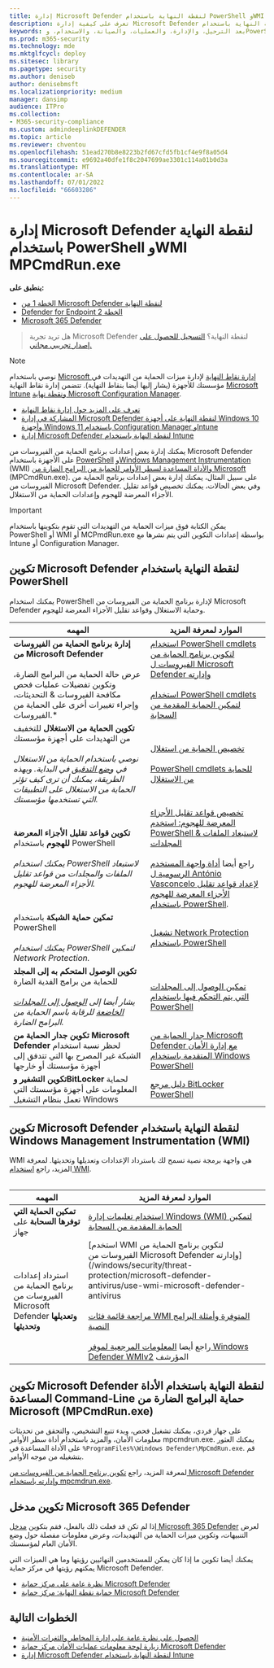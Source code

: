 ```yaml
---
title: إدارة Microsoft Defender لنقطة النهاية باستخدام PowerShell وWMI MPCmdRun.exe
description: تعرف على كيفية إدارة Microsoft Defender لنقطة النهاية باستخدام PowerShell وWMI MPCmdRun.exe
keywords: بعد الترحيل، والإدارة، والعمليات، والصيانة، والاستخدام، وPowerShell، وWMI، MPCmdRun.exe، Microsoft Defender لنقطة النهاية، edr
ms.prod: m365-security
ms.technology: mde
ms.mktglfcycl: deploy
ms.sitesec: library
ms.pagetype: security
ms.author: deniseb
author: denisebmsft
ms.localizationpriority: medium
manager: dansimp
audience: ITPro
ms.collection:
- M365-security-compliance
ms.custom: admindeeplinkDEFENDER
ms.topic: article
ms.reviewer: chventou
ms.openlocfilehash: 51ead270b8e8223b2fd67cfd5fb1cf4e9f8a05d4
ms.sourcegitcommit: e9692a40dfe1f8c2047699ae3301c114a01b0d3a
ms.translationtype: MT
ms.contentlocale: ar-SA
ms.lasthandoff: 07/01/2022
ms.locfileid: "66603286"
---
```

# <a name="manage-microsoft-defender-for-endpoint-with-powershell-wmi-and-mpcmdrunexe"></a>إدارة Microsoft Defender لنقطة النهاية باستخدام PowerShell وWMI MPCmdRun.exe

**ينطبق على:**
- [الخطة 1 من Microsoft Defender لنقطة النهاية](https://go.microsoft.com/fwlink/?linkid=2154037)
- [Defender for Endpoint الخطة 2](https://go.microsoft.com/fwlink/?linkid=2154037)
- [Microsoft 365 Defender](https://go.microsoft.com/fwlink/?linkid=2118804)

> هل تريد تجربة Microsoft Defender لنقطة النهاية؟ [التسجيل للحصول على إصدار تجريبي مجاني.](https://signup.microsoft.com/create-account/signup?products=7f379fee-c4f9-4278-b0a1-e4c8c2fcdf7e&ru=https://aka.ms/MDEp2OpenTrial?ocid=docs-wdatp-exposedapis-abovefoldlink)

> [!NOTE]
> نوصي باستخدام [Microsoft إدارة نقاط النهاية](/mem) لإدارة ميزات الحماية من التهديدات في مؤسستك للأجهزة (يشار إليها أيضا بنقاط النهاية). تتضمن إدارة نقاط النهاية [Microsoft Intune](/mem/intune/fundamentals/what-is-intune) [ونقطة نهاية Microsoft Configuration Manager](/mem/configmgr/core/understand/introduction).
>
> - [تعرف على المزيد حول إدارة نقاط النهاية](/mem/endpoint-manager-overview)
> - [المشاركة في إدارة Microsoft Defender لنقطة النهاية على أجهزة Windows 10 وأجهزة Windows 11 باستخدام Configuration Manager وIntune](manage-mde-post-migration-intune.md)
> - [إدارة Microsoft Defender لنقطة النهاية باستخدام Intune](manage-mde-post-migration-intune.md)

يمكنك إدارة بعض إعدادات برنامج الحماية من الفيروسات من Microsoft Defender على الأجهزة باستخدام [PowerShell](#configure-microsoft-defender-for-endpoint-with-powershell)  [وWindows Management Instrumentation](#configure-microsoft-defender-for-endpoint-with-windows-management-instrumentation-wmi) (WMI) [والأداة المساعدة لسطر الأوامر للحماية من البرامج الضارة من Microsoft](#configure-microsoft-defender-for-endpoint-with-microsoft-malware-protection-command-line-utility-mpcmdrunexe) (MPCmdRun.exe). على سبيل المثال، يمكنك إدارة بعض إعدادات برنامج الحماية من الفيروسات من Microsoft Defender. وفي بعض الحالات، يمكنك تخصيص قواعد تقليل الأجزاء المعرضة للهجوم وإعدادات الحماية من الاستغلال.

> [!IMPORTANT]
> يمكن الكتابة فوق ميزات الحماية من التهديدات التي تقوم بتكوينها باستخدام PowerShell أو WMI أو MCPmdRun.exe بواسطة إعدادات التكوين التي يتم نشرها مع Intune أو Configuration Manager.

## <a name="configure-microsoft-defender-for-endpoint-with-powershell"></a>تكوين Microsoft Defender لنقطة النهاية باستخدام PowerShell

يمكنك استخدام PowerShell لإدارة برنامج الحماية من الفيروسات من Microsoft Defender وحماية الاستغلال وقواعد تقليل الأجزاء المعرضة للهجوم.

|المهمه|الموارد لمعرفة المزيد|
|---|---|
|**إدارة برنامج الحماية من الفيروسات من Microsoft Defender** <br/><br/> عرض حالة الحماية من البرامج الضارة، وتكوين تفضيلات عمليات فحص مكافحة الفيروسات & التحديثات، وإجراء تغييرات أخرى على الحماية من الفيروسات.*|[استخدام PowerShell cmdlets لتكوين برنامج الحماية من الفيروسات ل Microsoft Defender وإدارته](/windows/security/threat-protection/microsoft-defender-antivirus/use-powershell-cmdlets-microsoft-defender-antivirus) <br/><br/> [استخدام PowerShell cmdlets لتمكين الحماية المقدمة من السحابة](/windows/security/threat-protection/microsoft-defender-antivirus/enable-cloud-protection-microsoft-defender-antivirus#use-powershell-cmdlets-to-enable-cloud-delivered-protection)|
|**تكوين الحماية من الاستغلال** للتخفيف من التهديدات على أجهزة مؤسستك <br/><br/> *نوصي باستخدام الحماية من الاستغلال في [وضع التدقيق](/microsoft-365/security/defender-endpoint/evaluate-exploit-protection#powershell) في البداية. وبهذه الطريقة، يمكنك أن ترى كيف تؤثر الحماية من الاستغلال على التطبيقات التي تستخدمها مؤسستك.*|[تخصيص الحماية من استغلال](/microsoft-365/security/defender-endpoint/customize-exploit-protection) <br/><br/> [PowerShell cmdlets للحماية من الاستغلال](/microsoft-365/security/defender-endpoint/customize-exploit-protection#powershell-reference)|
|**تكوين قواعد تقليل الأجزاء المعرضة للهجوم** باستخدام PowerShell <br/><br/> *يمكنك استخدام PowerShell لاستبعاد الملفات والمجلدات من قواعد تقليل الأجزاء المعرضة للهجوم.*|[تخصيص قواعد تقليل الأجزاء المعرضة للهجوم: استخدم PowerShell لاستبعاد الملفات & المجلدات](/microsoft-365/security/defender-endpoint/enable-attack-surface-reduction) <br/><br/> راجع أيضا [أداة واجهة المستخدم الرسومية ل António Vasconcelo لإعداد قواعد تقليل الأجزاء المعرضة للهجوم باستخدام PowerShell](https://github.com/anvascon/MDATP_PoSh_Scripts/tree/master/ASR%20GUI).|
|**تمكين حماية الشبكة** باستخدام PowerShell <br/><br/> *يمكنك استخدام PowerShell لتمكين Network Protection.*|[تشغيل Network Protection باستخدام PowerShell](/microsoft-365/security/defender-endpoint/enable-network-protection#powershell)|
|**تكوين الوصول المتحكم به إلى المجلد** للحماية من برامج الفدية الضارة <br/><br/> *يشار أيضا إلى [الوصول إلى المجلدات الخاضعة](/microsoft-365/security/defender-endpoint/controlled-folders) للرقابة باسم الحماية من البرامج الضارة.*|[تمكين الوصول إلى المجلدات التي يتم التحكم فيها باستخدام PowerShell](/microsoft-365/security/defender-endpoint/enable-controlled-folders#powershell)|
|**تكوين جدار الحماية من Microsoft Defender** لحظر نسبة استخدام الشبكة غير المصرح بها التي تتدفق إلى أجهزة مؤسستك أو خارجها|[جدار الحماية من Microsoft Defender مع إدارة الأمان المتقدمة باستخدام Windows PowerShell](/windows/security/threat-protection/windows-firewall/windows-firewall-with-advanced-security-administration-with-windows-powershell)|
|**تكوين التشفير وBitLocker** لحماية المعلومات على أجهزة مؤسستك التي تعمل بنظام التشغيل Windows|[دليل مرجع BitLocker PowerShell](/powershell/module/bitlocker/)|

## <a name="configure-microsoft-defender-for-endpoint-with-windows-management-instrumentation-wmi"></a>تكوين Microsoft Defender لنقطة النهاية باستخدام Windows Management Instrumentation (WMI)

WMI هي واجهة برمجة نصية تسمح لك باسترداد الإعدادات وتعديلها وتحديثها. لمعرفة المزيد، راجع [استخدام WMI](/windows/win32/wmisdk/using-wmi).<br/><br/>

|المهمه|الموارد لمعرفة المزيد|
|---|---|
|**تمكين الحماية التي توفرها السحابة** على جهاز|[استخدام تعليمات إدارة Windows (WMI) لتمكين الحماية المقدمة من السحابة](/windows/security/threat-protection/microsoft-defender-antivirus/enable-cloud-protection-microsoft-defender-antivirus#use-windows-management-instruction-wmi-to-enable-cloud-delivered-protection)|
|استرداد إعدادات برنامج الحماية من الفيروسات من Microsoft Defender **وتعديلها وتحديثها**|[استخدم WMI لتكوين برنامج الحماية من الفيروسات من Microsoft Defender وإدارته] (/windows/security/threat-protection/microsoft-defender-antivirus/use-wmi-microsoft-defender-antivirus <br/><br/> [مراجعة قائمة فئات WMI المتوفرة وأمثلة البرامج النصية](/previous-versions/windows/desktop/defender/windows-defender-wmiv2-apis-portal) <br/><br/> راجع أيضا [المعلومات المرجعية لموفر Windows Defender WMIv2](/previous-versions/windows/desktop/defender/windows-defender-wmiv2-apis-portal?redirectedfrom=MSDN) المؤرشف|

## <a name="configure-microsoft-defender-for-endpoint-with-microsoft-malware-protection-command-line-utility-mpcmdrunexe"></a>تكوين Microsoft Defender لنقطة النهاية باستخدام الأداة المساعدة Command-Line حماية البرامج الضارة من Microsoft (MPCmdRun.exe)

على جهاز فردي، يمكنك تشغيل فحص، وبدء تتبع التشخيص، والتحقق من تحديثات معلومات الأمان، والمزيد باستخدام أداة سطر الأوامر mpcmdrun.exe. يمكنك العثور على الأداة المساعدة في `%ProgramFiles%\Windows Defender\MpCmdRun.exe`. قم بتشغيله من موجه الأوامر.

لمعرفة المزيد، راجع [تكوين برنامج الحماية من الفيروسات من Microsoft Defender وإدارته باستخدام mpcmdrun.exe](/windows/security/threat-protection/microsoft-defender-antivirus/command-line-arguments-microsoft-defender-antivirus).

## <a name="configure-your-microsoft-365-defender-portal"></a>تكوين مدخل Microsoft 365 Defender

إذا لم تكن قد فعلت ذلك بالفعل، فقم بتكوين <a href="https://go.microsoft.com/fwlink/p/?linkid=2077139" target="_blank">مدخل Microsoft 365 Defender</a> لعرض التنبيهات، وتكوين ميزات الحماية من التهديدات، وعرض معلومات مفصلة حول وضع الأمان العام لمؤسستك.

يمكنك أيضا تكوين ما إذا كان يمكن للمستخدمين النهائيين رؤيتها وما هي الميزات التي يمكنهم رؤيتها في مركز حماية Microsoft Defender.

- [نظرة عامة على مركز حماية Microsoft Defender](/microsoft-365/security/defender-endpoint/use)
- [حماية نقطة النهاية: مركز حماية Microsoft Defender](/mem/intune/protect/endpoint-protection-windows-10#microsoft-defender-security-center)

## <a name="next-steps"></a>الخطوات التالية

- [الحصول على نظرة عامة على إدارة المخاطر والثغرات الأمنية](/microsoft-365/security/defender-endpoint/next-gen-threat-and-vuln-mgt)
- [زيارة لوحة معلومات عمليات الأمان مركز حماية Microsoft Defender](/microsoft-365/security/defender-endpoint/security-operations-dashboard)
- [إدارة Microsoft Defender لنقطة النهاية باستخدام Intune](manage-mde-post-migration-intune.md)
